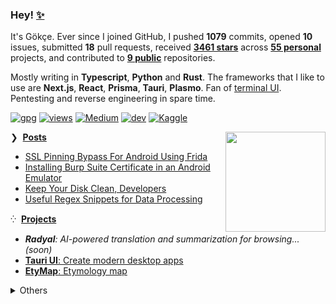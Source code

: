 ### Hey! [✨](https://github.com/agmmnn/starred)

It's Gökçe. Ever since I joined GitHub, I pushed **1079** commits, opened **10** issues, submitted **18** pull requests, received **[3461 stars](https://github.com/agmmnn?tab=repositories&sort=stargazers&type=source)** across **[55 personal](https://github.com/agmmnn?tab=repositories&q=&type=public&language=&sort=)** projects, and contributed to **[9 public](https://github.com/pulls?q=author%3Aagmmnn)** repositories.

Mostly writing in **Typescript**, **Python** and **Rust**. The frameworks that I like to use are **Next.js**, **React**, **Prisma**, **Tauri**, **Plasmo**. Fan of [terminal UI](https://github.com/topics/tui). Pentesting and reverse engineering in spare time.

[![gpg](https://img.shields.io/badge/gpg-399BB7FF25D68355-313131?style=flat&labelColor=4f4f4f&color=313131)](https://github.com/agmmnn.gpg) [![views](https://komarev.com/ghpvc/?username=agmmnn&style=flat&color=313131&label=views)](https://github.com/agmmnn) [![Medium](https://img.shields.io/badge/Medium-12100E?style=flat&logo=medium&logoColor=white)](https://medium.com/@agmmnn) [![dev](https://img.shields.io/badge/agmmnn.dev-313e80?style=flat&logo=&logoColor=white)](https://agmmnn.dev/) [![Kaggle](https://img.shields.io/badge/Kaggle-035a7d?style=flat&logo=kaggle&logoColor=white)](https://www.kaggle.com/agmmnn/datasets)

<a href="https://www.youtube.com/watch?v=14CGp0VF2TU&list=PLOiJ3Q6xmFZaAHqyA0Lzbv-D_J5q7q3Ps&index=54">
<img align="right" src="https://user-images.githubusercontent.com/16024979/246209503-deec26df-5886-4fa3-8935-93c7b6644f82.gif" width="160" /></a>

❯ &nbsp;**[Posts](https://agmmnn.dev/blog)**

<!-- BLOG-POST-LIST:START -->
- [SSL Pinning Bypass For Android Using Frida](https://agmmnn.dev/blog/ssl-pinning-bypass-for-android-using-frida/)
- [Installing Burp Suite Certificate in an Android Emulator](https://agmmnn.dev/blog/installing-burp-suite-certificate-in-an-android-emulator/)
- [Keep Your Disk Clean, Developers](https://agmmnn.dev/blog/keep-your-disk-clean-developers/)
- [Useful Regex Snippets for Data Processing](https://agmmnn.dev/blog/useful-regex-snippets-for-data-processing/)
<!-- BLOG-POST-LIST:END -->

⁛ &nbsp;**[Projects](https://agmmnn.dev/projects)**

- _**Radyal**: AI-powered translation and summarization for browsing... (soon)_
- [**Tauri UI**: Create modern desktop apps](https://github.com/agmmnn/tauri-ui)
- [**EtyMap**: Etymology map](https://etymap.vercel.app/)
  <!-- - [**Artphora**: AI image manager, batch downloader]() -->
  <!-- - [**Badgetw**: Tailwind styled badges]() -->

<details>
<summary>Others</summary>

- Lists: [awesome-blender](https://github.com/agmmnn/awesome-blender), [turkish-nlp-resources](https://github.com/agmmnn/turkish-nlp-resources), [tr-domains](https://github.com/agmmnn/tr-domains)
- Tools: [fineartdown](https://github.com/agmmnn/fineartdown), [polydown](https://github.com/agmmnn/polydown)
- Cli: [syn](https://github.com/agmmnn/syn), [nis](https://github.com/agmmnn/nisanyan-cli), [tdk](https://github.com/agmmnn/tdk-cli), [tureng](https://github.com/agmmnn/turengcli), [etym](https://github.com/agmmnn/etym-cli)

</details>
